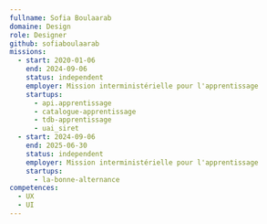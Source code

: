 ```yaml
---
fullname: Sofia Boulaarab
domaine: Design
role: Designer
github: sofiaboulaarab
missions:
  - start: 2020-01-06
    end: 2024-09-06
    status: independent
    employer: Mission interministérielle pour l'apprentissage
    startups:
      - api.apprentissage
      - catalogue-apprentissage
      - tdb-apprentissage
      - uai_siret
  - start: 2024-09-06
    end: 2025-06-30
    status: independent
    employer: Mission interministérielle pour l'apprentissage
    startups:
      - la-bonne-alternance
competences:
  - UX
  - UI
---
```

